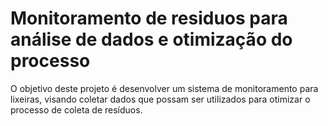 # Monitoramento de residuos para análise de dados e otimização do processo

O objetivo deste projeto é desenvolver um sistema de monitoramento para lixeiras, visando coletar dados que possam ser utilizados para otimizar o processo de coleta de resíduos.
